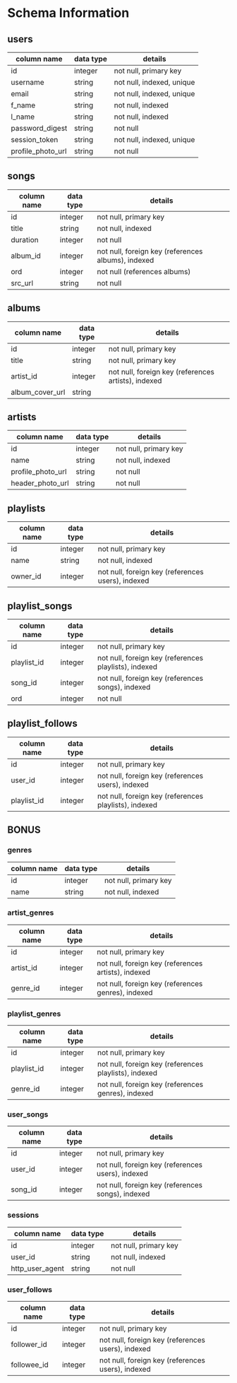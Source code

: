 # Schema Information

## users

|column name       |data type|details                  |
|------------------|---------|-------------------------|
|id                |integer  |not null, primary key    |
|username          |string   |not null, indexed, unique|
|email             |string   |not null, indexed, unique|
|f_name            |string   |not null, indexed        |
|l_name            |string   |not null, indexed        |
|password_digest   |string   |not null                 |
|session_token     |string   |not null, indexed, unique|
|profile_photo_url |string   |not null                 |

## songs

|column name    |data type|details                                           |
|---------------|---------|--------------------------------------------------|
|id             |integer  |not null, primary key                             |
|title          |string   |not null, indexed                                 |
|duration       |integer  |not null                                          |
|album_id       |integer  |not null, foreign key (references albums), indexed|
|ord            |integer  |not null (references albums)                      |
|src_url        |string   |not null                                          |

## albums

|column name     |data type|details                                            |
|----------------|---------|---------------------------------------------------|
|id              |integer  |not null, primary key                              |
|title           |string   |not null, primary key                              |
|artist_id       |integer  |not null, foreign key (references artists), indexed|
|album_cover_url |string   |                                                   |

## artists

|column name       |data type  |details              |
|------------------|-----------|---------------------|
|id                |integer    |not null, primary key|
|name              |string     |not null, indexed    |
|profile_photo_url |string     |not null             |
|header_photo_url  |string     |not null             |

## playlists

|column name|data type|details                                          |
|-----------|---------|-------------------------------------------------|
|id         |integer  |not null, primary key                            |
|name       |string   |not null, indexed                                |
|owner_id   |integer  |not null, foreign key (references users), indexed|

## playlist_songs

|column name|data type|details                                              |
|-----------|---------|-----------------------------------------------------|
|id         |integer  |not null, primary key                                |
|playlist_id|integer  |not null, foreign key (references playlists), indexed|
|song_id    |integer  |not null, foreign key (references songs), indexed    |
|ord        |integer  |not null                                             |

## playlist_follows

|column name  |data type|details                                              |
|-------------|---------|-----------------------------------------------------|
|id           |integer  |not null, primary key                                |
|user_id      |integer  |not null, foreign key (references users), indexed    |
|playlist_id  |integer  |not null, foreign key (references playlists), indexed|

## BONUS

### genres

|column name  |data type|details                                              |
|-------------|---------|-----------------------------------------------------|
|id           |integer  |not null, primary key                                |
|name         |string   |not null, indexed                                    |

### artist_genres

|column name  |data type|details                                              |
|-------------|---------|-----------------------------------------------------|
|id           |integer  |not null, primary key                                |
|artist_id    |integer  |not null, foreign key (references artists), indexed  |
|genre_id     |integer  |not null, foreign key (references genres), indexed   |

### playlist_genres

|column name  |data type|details                                              |
|-------------|---------|-----------------------------------------------------|
|id           |integer  |not null, primary key                                |
|playlist_id  |integer  |not null, foreign key (references playlists), indexed|
|genre_id     |integer  |not null, foreign key (references genres), indexed   |

### user_songs

|column name  |data type|details                                              |
|-------------|---------|-----------------------------------------------------|
|id           |integer  |not null, primary key                                |
|user_id      |integer  |not null, foreign key (references users), indexed    |
|song_id      |integer  |not null, foreign key (references songs), indexed    |

### sessions

|column name    |data type|details              |
|---------------|---------|---------------------|
|id             |integer  |not null, primary key|
|user_id        |string   |not null, indexed    |
|http_user_agent|string   |not null             |

### user_follows

|column name  |data type|details                                          |
|-------------|---------|-------------------------------------------------|
|id           |integer  |not null, primary key                            |
|follower_id  |integer  |not null, foreign key (references users), indexed|
|followee_id  |integer  |not null, foreign key (references users), indexed|
